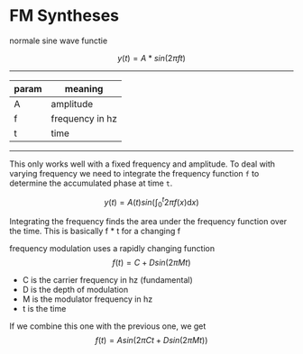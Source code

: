 # FM Syntheses

normale sine wave functie

$$y(t) = A * sin(2\pi f t)$$

---

|param|meaning|
|---|---|
|A|amplitude|
|f|frequency in hz|
|t|time|

---
This only works well with a fixed frequency and amplitude. To deal with varying frequency we need to integrate the frequency function ```f``` to determine the accumulated phase at time ```t```.


$$y(t) = A(t) sin(\int_0^t 2\pi f(x) \mathrm{d}x)$$

Integrating the frequency finds the area under the frequency function over the time. This is basically f * t for a changing f

frequency modulation uses a rapidly changing function
$$f(t) = C + D sin(2\pi Mt)$$
- C is the carrier frequency in hz (fundamental)
- D is the depth of modulation
- M is the modulator frequency in hz
- t is the time

If we combine this one with the previous one, we get 
$$f(t)=A sin(2\pi Ct + D sin (2\pi Mt))$$